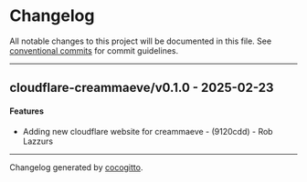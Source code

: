 # Changelog
All notable changes to this project will be documented in this file. See [conventional commits](https://www.conventionalcommits.org/) for commit guidelines.

- - -
## cloudflare-creammaeve/v0.1.0 - 2025-02-23
#### Features
- Adding new cloudflare website for creammaeve - (9120cdd) - Rob Lazzurs

- - -

Changelog generated by [cocogitto](https://github.com/cocogitto/cocogitto).